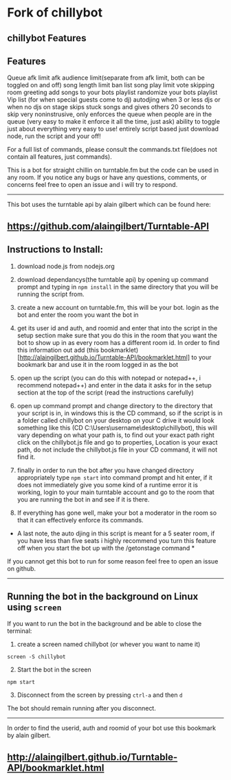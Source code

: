 # Fork of chillybot

## chillybot Features
Features
---------------
Queue
afk limit
afk audience limit(separate from afk limit, both can be toggled on and off)
song length limit
ban list
song play limit
vote skipping
room greeting
add songs to your bots playlist
randomize your bots playlist
Vip list (for when special guests come to dj)
autodjing when 3 or less djs or when no djs on stage
skips stuck songs and gives others 20 seconds to skip
very noninstrusive, only enforces the queue when people are in the queue
(very easy to make it enforce it all the time, just ask)
ability to toggle just about everything
very easy to use! entirely script based just download node, run the script and your off!


For a full list of commands, please consult the commands.txt file(does not contain all features, just commands).


This is a bot for straight chillin on turntable.fm but the code can be used in any room.
If you notice any bugs or have any questions, comments, or concerns feel free to open an issue
and i will try to respond.

-----------------------------------------------------------------------------------
This bot uses the turntable api by alain gilbert which can be found here:

https://github.com/alaingilbert/Turntable-API
------------------------------------------------------------------------------------

## Instructions to Install:
1. download node.js from nodejs.org

2. download dependancys(the turntable api) by opening up command prompt and typing in `npm install` in the same directory that you will be running the script from.

3. create a new account on turntable.fm, this will be your bot. login as the bot and enter the room you want the bot in

4. get its user id and auth, and roomid and enter that into the script in the setup section
   make sure that you do this in the room that you want the bot to show up in as every room 
   has a different room id. In order to find this information out add (this bookmarklet)[http://alaingilbert.github.io/Turntable-API/bookmarklet.html] to
   your bookmark bar and use it in the room logged in as the bot 

5. open up the script (you can do this with notepad or notepad++, i recommend notepad++) and enter in the data it asks for in the setup section at the top of the script (read the instructions carefully)

6. open up command prompt and change directory to the directory that your script is in, in windows this is the CD command, so if the script is in a folder called chillybot on your desktop on your C drive it would look something like this (CD C:\Users\username\desktop\chillybot), this will vary depending on what your path is, to find out your exact path right click on the chillybot.js file and go to properties, Location is your exact path, do not include the chillybot.js file in your CD command, it will not find it.

7. finally in order to run the bot after you have changed directory appropriately type `npm start` into command prompt and hit enter, if it does not immediately give you some kind of a runtime error it is working, login to your main turntable account and go to the room that you are running the bot in and see if it is there.

8. If everything has gone well, make your bot a moderator in the room so that it can effectively enforce its commands.

* A last note, the auto djing in this script is meant for a 5 seater room, if you have less than five seats i highly recommend you turn this feature off when you start the bot up with the /getonstage command *

If you cannot get this bot to run for some reason feel free to open an issue on github.

--------------------------------------------------------------------------------------
## Running the bot in the background on Linux using `screen`

If you want to run the bot in the background and be able to close the terminal:

1. create a screen named chillybot (or whever you want to name it)

`screen -S chillybot`

2. Start the bot in the screen

`npm start`

3. Disconnect from the screen by pressing `ctrl-a` and then `d`

The bot should remain running after you disconnect.

--------------------------------------------------------------------------------------
In order to find the userid, auth and roomid of your bot use this bookmark by alain gilbert.

http://alaingilbert.github.io/Turntable-API/bookmarklet.html
--------------------------------------------------------------------------------------